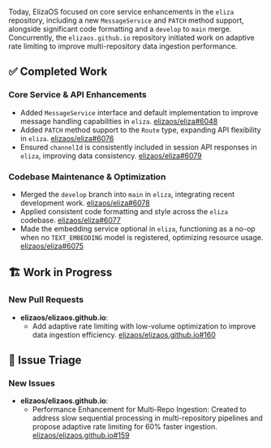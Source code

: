 Today, ElizaOS focused on core service enhancements in the `eliza` repository, including a new `MessageService` and `PATCH` method support, alongside significant code formatting and a `develop` to `main` merge. Concurrently, the `elizaos.github.io` repository initiated work on adaptive rate limiting to improve multi-repository data ingestion performance.

## ✅ Completed Work
### Core Service & API Enhancements
- Added `MessageService` interface and default implementation to improve message handling capabilities in `eliza`. [elizaos/eliza#6048](https://github.com/elizaos/eliza/pull/6048)
- Added `PATCH` method support to the `Route` type, expanding API flexibility in `eliza`. [elizaos/eliza#6076](https://github.com/elizaos/eliza/pull/6076)
- Ensured `channelId` is consistently included in session API responses in `eliza`, improving data consistency. [elizaos/eliza#6079](https://github.com/elizaos/eliza/pull/6079)

### Codebase Maintenance & Optimization
- Merged the `develop` branch into `main` in `eliza`, integrating recent development work. [elizaos/eliza#6078](https://github.com/elizaos/eliza/pull/6078)
- Applied consistent code formatting and style across the `eliza` codebase. [elizaos/eliza#6077](https://github.com/elizaos/eliza/pull/6077)
- Made the embedding service optional in `eliza`, functioning as a no-op when no `TEXT_EMBEDDING` model is registered, optimizing resource usage. [elizaos/eliza#6075](https://github.com/elizaos/eliza/pull/6075)

## 🏗️ Work in Progress
### New Pull Requests
- **elizaos/elizaos.github.io**:
    - Add adaptive rate limiting with low-volume optimization to improve data ingestion efficiency. [elizaos/elizaos.github.io#160](https://github.com/elizaos/elizaos.github.io/pull/160)

## 🐞 Issue Triage
### New Issues
- **elizaos/elizaos.github.io**:
    - Performance Enhancement for Multi-Repo Ingestion: Created to address slow sequential processing in multi-repository pipelines and propose adaptive rate limiting for 60% faster ingestion. [elizaos/elizaos.github.io#159](https://github.com/elizaos/elizaos.github.io/issues/159)